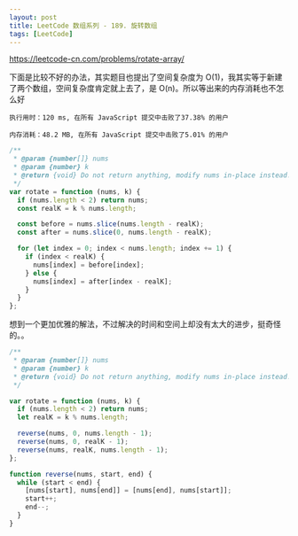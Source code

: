 ```yaml
---
layout: post
title: LeetCode 数组系列 - 189. 旋转数组
tags: [LeetCode]
---
```


https://leetcode-cn.com/problems/rotate-array/

下面是比较不好的办法，其实题目也提出了空间复杂度为 O(1)，我其实等于新建了两个数组，空间复杂度肯定就上去了，是 O(n)。所以等出来的内存消耗也不怎么好

```
执行用时：120 ms, 在所有 JavaScript 提交中击败了37.38% 的用户

内存消耗：48.2 MB, 在所有 JavaScript 提交中击败了5.01% 的用户
```

```js
/**
 * @param {number[]} nums
 * @param {number} k
 * @return {void} Do not return anything, modify nums in-place instead.
 */
var rotate = function (nums, k) {
  if (nums.length < 2) return nums;
  const realK = k % nums.length;

  const before = nums.slice(nums.length - realK);
  const after = nums.slice(0, nums.length - realK);

  for (let index = 0; index < nums.length; index += 1) {
    if (index < realK) {
      nums[index] = before[index];
    } else {
      nums[index] = after[index - realK];
    }
  }
};
```

想到一个更加优雅的解法，不过解决的时间和空间上却没有太大的进步，挺奇怪的。。

```js
/**
 * @param {number[]} nums
 * @param {number} k
 * @return {void} Do not return anything, modify nums in-place instead.
 */

var rotate = function (nums, k) {
  if (nums.length < 2) return nums;
  let realK = k % nums.length;

  reverse(nums, 0, nums.length - 1);
  reverse(nums, 0, realK - 1);
  reverse(nums, realK, nums.length - 1);
};

function reverse(nums, start, end) {
  while (start < end) {
    [nums[start], nums[end]] = [nums[end], nums[start]];
    start++;
    end--;
  }
}
```
